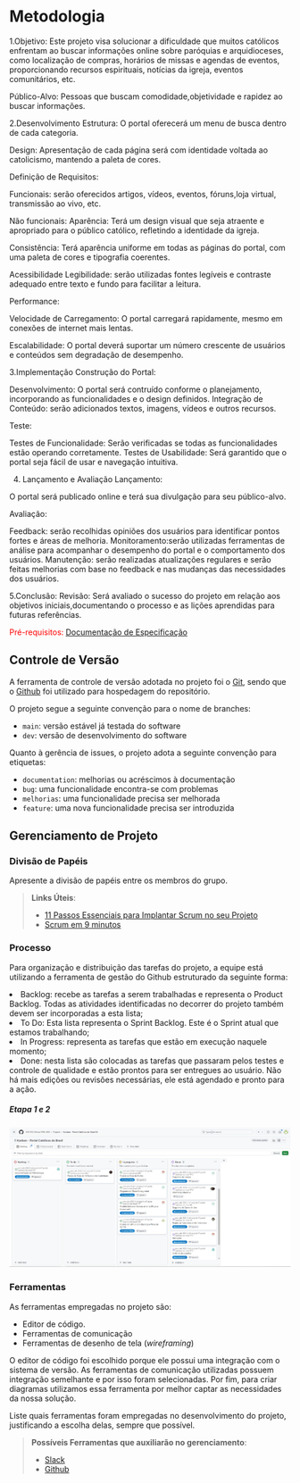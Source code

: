 
# Metodologia
1.Objetivo:
Este projeto visa solucionar a dificuldade que muitos católicos enfrentam ao buscar informações online sobre paróquias e arquidioceses, como localização de compras, horários de missas e agendas de eventos, proporcionando recursos espirituais, notícias da igreja, eventos comunitários, etc.

 Público-Alvo:
Pessoas que buscam comodidade,objetividade e rapidez ao buscar informações.

2.Desenvolvimento
Estrutura:
O portal oferecerá um menu de busca dentro de cada categoria.

Design:
Apresentação de cada página será com identidade voltada ao catolicismo, mantendo a paleta de cores.

 Definição de Requisitos:

 Funcionais:
 serão oferecidos artigos, vídeos, eventos, fóruns,loja virtual, transmissão ao vivo, etc.

Não funcionais:
Aparência:
 Terá um design visual que seja atraente e apropriado para o público católico, refletindo a identidade da igreja.

 Consistência:
 Terá aparência uniforme em todas as páginas do portal, com uma paleta de cores e tipografia coerentes.

 Acessibilidade
 Legibilidade: serão utilizadas fontes legíveis e contraste adequado entre texto e fundo para facilitar a leitura.

 Performance:

 Velocidade de Carregamento: O portal carregará rapidamente, mesmo em conexões de internet mais lentas.

 Escalabilidade: O portal deverá suportar um número crescente de usuários e conteúdos sem degradação de desempenho.

3.Implementação
Construção do Portal:

Desenvolvimento: O portal será contruído conforme o planejamento, incorporando as funcionalidades e o design definidos.
Integração de Conteúdo: serão adicionados textos, imagens, vídeos e outros recursos.

Teste:

Testes de Funcionalidade: Serão verificadas se todas as funcionalidades estão operando corretamente.
Testes de Usabilidade: Será garantido que o portal seja fácil de usar e navegação intuitiva.

4. Lançamento e Avaliação
Lançamento:

O portal será publicado online e terá sua divulgação para seu público-alvo.

Avaliação:

Feedback: serão recolhidas opiniões dos usuários para identificar pontos fortes e áreas de melhoria.
Monitoramento:serão utilizadas ferramentas de análise para acompanhar o desempenho do portal e o comportamento dos usuários.
Manutenção:
serão realizadas atualizações regulares e serão feitas melhorias com base no feedback e nas mudanças das necessidades dos usuários.

5.Conclusão:
Revisão:
Será avaliado o sucesso do projeto em relação aos objetivos iniciais,documentando o processo e as lições aprendidas para futuras referências.

<span style="color:red">Pré-requisitos: <a href="02-Especificação do Projeto.md"> Documentação de Especificação</a></span>

## Controle de Versão

A ferramenta de controle de versão adotada no projeto foi o
[Git](https://git-scm.com/), sendo que o [Github](https://github.com)
foi utilizado para hospedagem do repositório.

O projeto segue a seguinte convenção para o nome de branches:

- `main`: versão estável já testada do software
- `dev`: versão de desenvolvimento do software

Quanto à gerência de issues, o projeto adota a seguinte convenção para
etiquetas:

- `documentation`: melhorias ou acréscimos à documentação
- `bug`: uma funcionalidade encontra-se com problemas
- `melhorias`: uma funcionalidade precisa ser melhorada
- `feature`: uma nova funcionalidade precisa ser introduzida

<!--Discuta como a configuração do projeto foi feita na ferramenta de versionamento escolhida. Exponha como a gerência de tags, merges, commits e branchs é realizada. Discuta como a gerência de issues foi realizada.

> **Links Úteis**:
> - [Tutorial GitHub](https://guides.github.com/activities/hello-world/)
> - [Git e Github](https://www.youtube.com/playlist?list=PLHz_AreHm4dm7ZULPAmadvNhH6vk9oNZA)
>  - [Comparando fluxos de trabalho](https://www.atlassian.com/br/git/tutorials/comparing-workflows)
> - [Understanding the GitHub flow](https://guides.github.com/introduction/flow/)
> - [The gitflow workflow - in less than 5 mins](https://www.youtube.com/watch?v=1SXpE08hvGs) -->

## Gerenciamento de Projeto

### Divisão de Papéis

Apresente a divisão de papéis entre os membros do grupo.

> **Links Úteis**:
> - [11 Passos Essenciais para Implantar Scrum no seu 
> Projeto](https://mindmaster.com.br/scrum-11-passos/)
> - [Scrum em 9 minutos](https://www.youtube.com/watch?v=XfvQWnRgxG0)

### Processo

Para organização e distribuição das tarefas do projeto, a equipe está utilizando a ferramenta de gestão do Github estruturado da seguinte forma:

<li>Backlog: recebe as tarefas a serem trabalhadas e representa o Product Backlog. Todas as atividades identificadas no decorrer do projeto também devem ser incorporadas a esta lista;
<li>To Do: Esta lista representa o Sprint Backlog. Este é o Sprint atual que estamos trabalhando;
<li>In Progress: representa as tarefas que estão em execução naquele momento;
<li>Done: nesta lista são colocadas as tarefas que passaram pelos testes e controle de qualidade e estão prontos para ser entregues ao usuário. Não há mais edições ou revisões necessárias, ele está agendado e pronto para a ação.

<h5>Etapa 1 e 2</h5>
 
<img src="../docs/img/KANBAN etapa 1 e 2.jpg">


### Ferramentas

As ferramentas empregadas no projeto são:

- Editor de código.
- Ferramentas de comunicação
- Ferramentas de desenho de tela (_wireframing_)

O editor de código foi escolhido porque ele possui uma integração com o
sistema de versão. As ferramentas de comunicação utilizadas possuem
integração semelhante e por isso foram selecionadas. Por fim, para criar
diagramas utilizamos essa ferramenta por melhor captar as
necessidades da nossa solução.

Liste quais ferramentas foram empregadas no desenvolvimento do projeto, justificando a escolha delas, sempre que possível.
 
> **Possíveis Ferramentas que auxiliarão no gerenciamento**: 
> - [Slack](https://slack.com/)
> - [Github](https://github.com/)
